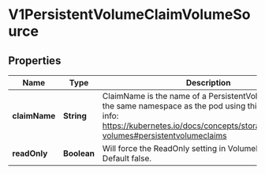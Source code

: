 
# V1PersistentVolumeClaimVolumeSource

## Properties
Name | Type | Description | Notes
------------ | ------------- | ------------- | -------------
**claimName** | **String** | ClaimName is the name of a PersistentVolumeClaim in the same namespace as the pod using this volume. More info: https://kubernetes.io/docs/concepts/storage/persistent-volumes#persistentvolumeclaims | 
**readOnly** | **Boolean** | Will force the ReadOnly setting in VolumeMounts. Default false. |  [optional]




